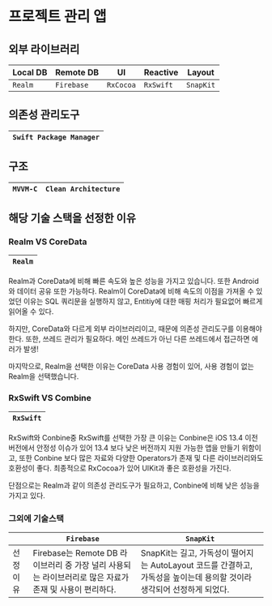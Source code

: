 # 프로젝트 관리 앱

## 외부 라이브러리

| Local DB | Remote DB | UI | Reactive | Layout |
|---|---|---|---|---|
| `Realm` | `Firebase` | `RxCocoa` | `RxSwift` | `SnapKit` |


## 의존성 관리도구

| `Swift Package Manager` |
|---|

## 구조

| `MVVM-C` | `Clean Architecture` |
|---|---|

## 해당 기술 스택을 선정한 이유

### Realm VS CoreData

| `Realm` |
|---|

Realm과 CoreData에 비해 빠른 속도와 높은 성능을 가지고 있습니다. 또한 Android와 데이터 공유 또한 가능하다. Realm이 CoreData에 비해 속도의 이점을 가져올 수 있었던 이유는 SQL 쿼리문을 실행하지 않고, Entitiy에 대한 매핑 처리가 필요없어 빠르게 읽어올 수 있다.

하지만, CoreData와 다르게 외부 라이브러리이고, 때문에 의존성 관리도구를 이용해야한다. 또한, 쓰레드 관리가 필요하다. 메인 쓰레드가 아닌 다른 쓰레드에서 접근하면 에러가 발생!

마지막으로, Realm을 선택한 이유는 CoreData 사용 경험이 있어, 사용 경험이 없는 Realm을 선택했습니다.

### RxSwift VS Combine

| `RxSwift` |
|---|

RxSwift와 Conbine중 RxSwift를 선택한 가장 큰 이유는 Conbine은 iOS 13.4 이전 버전에서 안정성 이슈가 있어 13.4 보다 낮은 버전까지 지원 가능한 앱을 만들기 위함이고, 또한 Conbine 보다 많은 자료와 다양한 Operators가 존재 및 다른 라이브러리와도 호환성이 좋다. 최종적으로 RxCocoa가 있어 UIKit과 좋은 호환성을 가진다.

단점으로는 Realm과 같이 의존성 관리도구가 필요하고, Conbine에 비해 낮은 성능을 가지고 있다.

### 그외에 기술스택

|| `Firebase` | `SnapKit` |
|---|---|---|
| 선정 이유 | Firebase는 Remote DB 라이브러리 중 가장 널리 사용되는 라이브러리로 많은 자료가 존재 및 사용이 편리하다.  | SnapKit는 길고, 가독성이 떨어지는 AutoLayout 코드를 간결하고, 가독성을 높이는데 용의할 것이라 생각되어 선정하게 되었다. |





